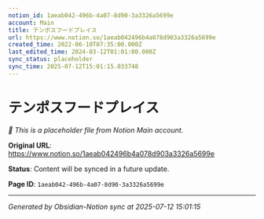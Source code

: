 ```yaml
---
notion_id: 1aeab042-496b-4a07-8d90-3a3326a5699e
account: Main
title: テンポスフードプレイス
url: https://www.notion.so/1aeab042496b4a078d903a3326a5699e
created_time: 2022-06-10T07:35:00.000Z
last_edited_time: 2024-03-12T01:01:00.000Z
sync_status: placeholder
sync_time: 2025-07-12T15:01:15.033748
---
```


# テンポスフードプレイス

*🔄 This is a placeholder file from Notion Main account.*

**Original URL**: https://www.notion.so/1aeab042496b4a078d903a3326a5699e

**Status**: Content will be synced in a future update.

**Page ID**: `1aeab042-496b-4a07-8d90-3a3326a5699e`

---

*Generated by Obsidian-Notion sync at 2025-07-12 15:01:15*
